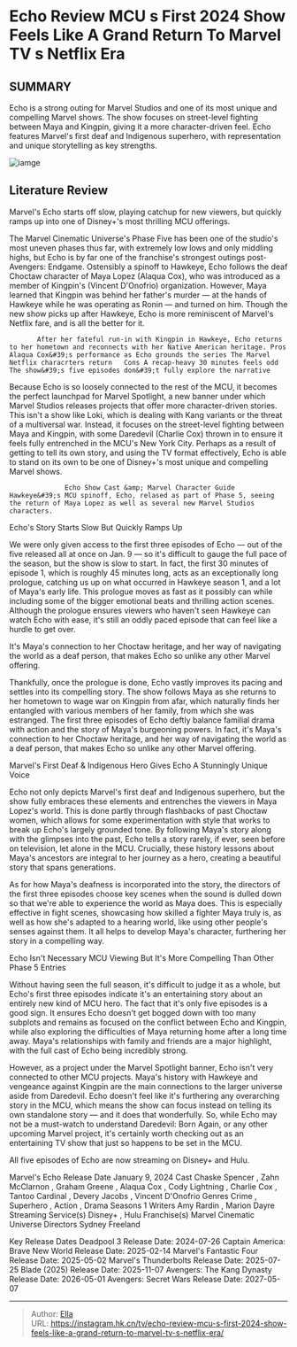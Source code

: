 # Echo Review MCU s First 2024 Show Feels Like A Grand Return To Marvel TV s Netflix Era


## SUMMARY 



  Echo is a strong outing for Marvel Studios and one of its most unique and compelling Marvel shows.   The show focuses on street-level fighting between Maya and Kingpin, giving it a more character-driven feel.   Echo features Marvel&#39;s first deaf and Indigenous superhero, with representation and unique storytelling as key strengths.  

![iamge](https://static1.srcdn.com/wordpress/wp-content/uploads/2024/01/alaqua-cox-as-maya-lopez-kicks-a-bad-guy-with-her-prosthetic-leg-in-echo-season-1-episode-3.jpg)

## Literature Review
Marvel&#39;s Echo starts off slow, playing catchup for new viewers, but quickly ramps up into one of Disney&#43;&#39;s most thrilling MCU offerings.




The Marvel Cinematic Universe&#39;s Phase Five has been one of the studio&#39;s most uneven phases thus far, with extremely low lows and only middling highs, but Echo is by far one of the franchise&#39;s strongest outings post-Avengers: Endgame. Ostensibly a spinoff to Hawkeye, Echo follows the deaf Choctaw character of Maya Lopez (Alaqua Cox), who was introduced as a member of Kingpin&#39;s (Vincent D&#39;Onofrio) organization. However, Maya learned that Kingpin was behind her father&#39;s murder — at the hands of Hawkeye while he was operating as Ronin — and turned on him. Though the new show picks up after Hawkeye, Echo is more reminiscent of Marvel&#39;s Netflix fare, and is all the better for it.




           After her fateful run-in with Kingpin in Hawkeye, Echo returns to her hometown and reconnects with her Native American heritage. Pros Alaqua Cox&#39;s performance as Echo grounds the series The Marvel Netflix characrters return   Cons A recap-heavy 30 minutes feels odd The show&#39;s five episodes don&#39;t fully explore the narrative     

Because Echo is so loosely connected to the rest of the MCU, it becomes the perfect launchpad for Marvel Spotlight, a new banner under which Marvel Studios releases projects that offer more character-driven stories. This isn&#39;t a show like Loki, which is dealing with Kang variants or the threat of a multiversal war. Instead, it focuses on the street-level fighting between Maya and Kingpin, with some Daredevil (Charlie Cox) thrown in to ensure it feels fully entrenched in the MCU&#39;s New York City. Perhaps as a result of getting to tell its own story, and using the TV format effectively, Echo is able to stand on its own to be one of Disney&#43;&#39;s most unique and compelling Marvel shows.

                  Echo Show Cast &amp; Marvel Character Guide   Hawkeye&#39;s MCU spinoff, Echo, relased as part of Phase 5, seeing the return of Maya Lopez as well as several new Marvel Studios characters.    





 Echo&#39;s Story Starts Slow But Quickly Ramps Up 
          

We were only given access to the first three episodes of Echo — out of the five released all at once on Jan. 9 — so it&#39;s difficult to gauge the full pace of the season, but the show is slow to start. In fact, the first 30 minutes of episode 1, which is roughly 45 minutes long, acts as an exceptionally long prologue, catching us up on what occurred in Hawkeye season 1, and a lot of Maya&#39;s early life. This prologue moves as fast as it possibly can while including some of the bigger emotional beats and thrilling action scenes. Although the prologue ensures viewers who haven&#39;t seen Hawkeye can watch Echo with ease, it&#39;s still an oddly paced episode that can feel like a hurdle to get over.



It&#39;s Maya&#39;s connection to her Choctaw heritage, and her way of navigating the world as a deaf person, that makes Echo so unlike any other Marvel offering.







Thankfully, once the prologue is done, Echo vastly improves its pacing and settles into its compelling story. The show follows Maya as she returns to her hometown to wage war on Kingpin from afar, which naturally finds her entangled with various members of her family, from which she was estranged. The first three episodes of Echo deftly balance familial drama with action and the story of Maya&#39;s burgeoning powers. In fact, it&#39;s Maya&#39;s connection to her Choctaw heritage, and her way of navigating the world as a deaf person, that makes Echo so unlike any other Marvel offering.



 Marvel&#39;s First Deaf &amp; Indigenous Hero Gives Echo A Stunningly Unique Voice 
         

Echo not only depicts Marvel&#39;s first deaf and Indigenous superhero, but the show fully embraces these elements and entrenches the viewers in Maya Lopez&#39;s world. This is done partly through flashbacks of past Choctaw women, which allows for some experimentation with style that works to break up Echo&#39;s largely grounded tone. By following Maya&#39;s story along with the glimpses into the past, Echo tells a story rarely, if ever, seen before on television, let alone in the MCU. Crucially, these history lessons about Maya&#39;s ancestors are integral to her journey as a hero, creating a beautiful story that spans generations.




As for how Maya&#39;s deafness is incorporated into the story, the directors of the first three episodes choose key scenes when the sound is dulled down so that we&#39;re able to experience the world as Maya does. This is especially effective in fight scenes, showcasing how skilled a fighter Maya truly is, as well as how she&#39;s adapted to a hearing world, like using other people&#39;s senses against them. It all helps to develop Maya&#39;s character, furthering her story in a compelling way.



 Echo Isn&#39;t Necessary MCU Viewing But It&#39;s More Compelling Than Other Phase 5 Entries 
          

Without having seen the full season, it&#39;s difficult to judge it as a whole, but Echo&#39;s first three episodes indicate it&#39;s an entertaining story about an entirely new kind of MCU hero. The fact that it&#39;s only five episodes is a good sign. It ensures Echo doesn&#39;t get bogged down with too many subplots and remains as focused on the conflict between Echo and Kingpin, while also exploring the difficulties of Maya returning home after a long time away. Maya&#39;s relationships with family and friends are a major highlight, with the full cast of Echo being incredibly strong.




However, as a project under the Marvel Spotlight banner, Echo isn&#39;t very connected to other MCU projects. Maya&#39;s history with Hawkeye and vengeance against Kingpin are the main connections to the larger universe aside from Daredevil. Echo doesn&#39;t feel like it&#39;s furthering any overarching story in the MCU, which means the show can focus instead on telling its own standalone story — and it does that wonderfully. So, while Echo may not be a must-watch to understand Daredevil: Born Again, or any other upcoming Marvel project, it&#39;s certainly worth checking out as an entertaining TV show that just so happens to be set in the MCU.



All five episodes of Echo are now streaming on Disney&#43; and Hulu.




  Marvel&#39;s Echo   Release Date   January 9, 2024    Cast   Chaske Spencer , Zahn McClarnon , Graham Greene , Alaqua Cox , Cody Lightning , Charlie Cox , Tantoo Cardinal , Devery Jacobs , Vincent D&#39;Onofrio    Genres   Crime , Superhero , Action , Drama    Seasons   1    Writers   Amy Rardin , Marion Dayre    Streaming Service(s)   Disney&#43; , Hulu    Franchise(s)   Marvel Cinematic Universe    Directors   Sydney Freeland       




 

  Key Release Dates              Deadpool 3 Release Date: 2024-07-26                    Captain America: Brave New World Release Date: 2025-02-14                   Marvel&#39;s Fantastic Four Release Date: 2025-05-02                   Marvel&#39;s Thunderbolts Release Date: 2025-07-25                   Blade (2025) Release Date: 2025-11-07                   Avengers: The Kang Dynasty  Release Date: 2026-05-01                    Avengers: Secret Wars Release Date: 2027-05-07      

---

> Author: [Ella](https://instagram.hk.cn/)  
> URL: https://instagram.hk.cn/tv/echo-review-mcu-s-first-2024-show-feels-like-a-grand-return-to-marvel-tv-s-netflix-era/  

